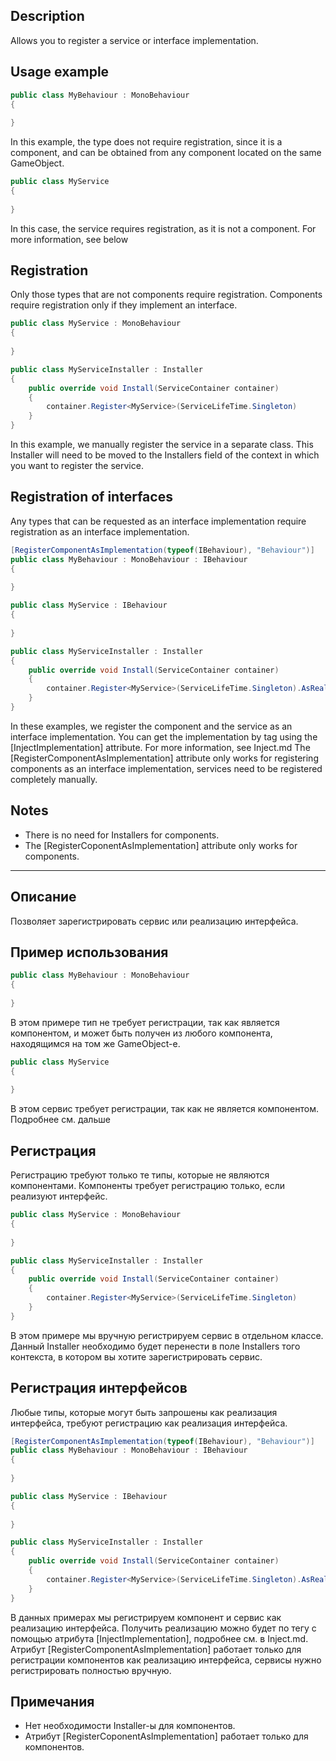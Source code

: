 ﻿## Description
Allows you to register a service or interface implementation.

## Usage example

```csharp
public class MyBehaviour : MonoBehaviour 
{
    
}
```

In this example, the type does not require registration, since it is a component, and can be obtained from any component located on the same GameObject.

```csharp
public class MyService
{
    
}
```
In this case, the service requires registration, as it is not a component. For more information, see below

## Registration
Only those types that are not components require registration. Components require registration only if they implement an interface.

```csharp
public class MyService : MonoBehaviour
{
    
}
```

```csharp
public class MyServiceInstaller : Installer
{
    public override void Install(ServiceContainer container) 
    {
        container.Register<MyService>(ServiceLifeTime.Singleton)
    }
}
```
In this example, we manually register the service in a separate class. This Installer will need to be moved to the Installers field of the context in which you want to register the service.

## Registration of interfaces
Any types that can be requested as an interface implementation require registration as an interface implementation.
```csharp
[RegisterComponentAsImplementation(typeof(IBehaviour), "Behaviour")]
public class MyBehaviour : MonoBehaviour : IBehaviour
{
    
}
```
```csharp
public class MyService : IBehaviour
{
    
}
```
```csharp
public class MyServiceInstaller : Installer
{
    public override void Install(ServiceContainer container) 
    {
        container.Register<MyService>(ServiceLifeTime.Singleton).AsRealisation<IBehaviour>("Service")
    }
}
```
In these examples, we register the component and the service as an interface implementation. You can get the implementation by tag using the [InjectImplementation] attribute. For more information, see Inject.md The [RegisterComponentAsImplementation] attribute only works for registering components as an interface implementation, services need to be registered completely manually.


## Notes
- There is no need for Installers for components.
- The [RegisterCoponentAsImplementation] attribute only works for components.


---
## Описание
Позволяет зарегистрировать сервис или реализацию интерфейса.

## Пример использования

```csharp
public class MyBehaviour : MonoBehaviour 
{
    
}
```

В этом примере тип не требует регистрации, так как является компонентом, и может быть получен из любого компонента, находящимся на том же GameObject-е.

```csharp
public class MyService
{
    
}
```
В этом сервис требует регистрации, так как не является компонентом. Подробнее см. дальше

## Регистрация
Регистрацию требуют только те типы, которые не являются компонентами. Компоненты требует регистрацию только, если реализуют интерфейс.

```csharp
public class MyService : MonoBehaviour
{
    
}
```

```csharp
public class MyServiceInstaller : Installer
{
    public override void Install(ServiceContainer container) 
    {
        container.Register<MyService>(ServiceLifeTime.Singleton)
    }
}
```
В этом примере мы вручную регистрируем сервис в отдельном классе. Данный Installer необходимо будет перенести в поле Installers того контекста, в котором вы хотите зарегистрировать сервис.

## Регистрация интерфейсов
Любые типы, которые могут быть запрошены как реализация интерфейса, требуют регистрацию как реализация интерфейса.
```csharp
[RegisterComponentAsImplementation(typeof(IBehaviour), "Behaviour")]
public class MyBehaviour : MonoBehaviour : IBehaviour
{
    
}
```
```csharp
public class MyService : IBehaviour
{
    
}
```
```csharp
public class MyServiceInstaller : Installer
{
    public override void Install(ServiceContainer container) 
    {
        container.Register<MyService>(ServiceLifeTime.Singleton).AsRealisation<IBehaviour>("Service")
    }
}
```
В данных примерах мы регистрируем компонент и сервис как реализацию интерфейса. Получить реализацию можно будет по тегу с помощью атрибута [InjectImplementation], подробнее см. в Inject.md. Атрибут [RegisterComponentAsImplementation] работает только для регистрации компонентов как реализацию интерфейса, сервисы нужно регистрировать полностью вручную.


## Примечания
- Нет необходимости Installer-ы для компонентов.
- Атрибут [RegisterCoponentAsImplementation] работает только для компонентов.